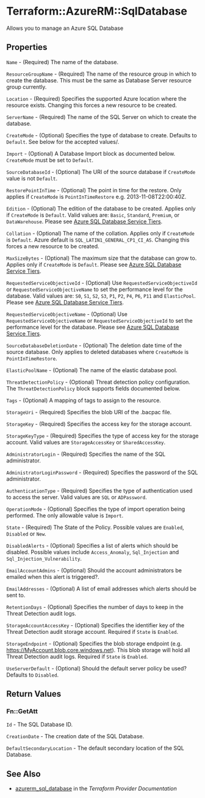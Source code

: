 # Terraform::AzureRM::SqlDatabase

Allows you to manage an Azure SQL Database

## Properties

`Name` - (Required) The name of the database.

`ResourceGroupName` - (Required) The name of the resource group in which to create the database.  This must be the same as Database Server resource group currently.

`Location` - (Required) Specifies the supported Azure location where the resource exists. Changing this forces a new resource to be created.

`ServerName` - (Required) The name of the SQL Server on which to create the database.

`CreateMode` - (Optional) Specifies the type of database to create. Defaults to `Default`. See below for the accepted values/.

`Import` - (Optional) A Database Import block as documented below. `CreateMode` must be set to `Default`.

`SourceDatabaseId` - (Optional) The URI of the source database if `CreateMode` value is not `Default`.

`RestorePointInTime` - (Optional) The point in time for the restore. Only applies if `CreateMode` is `PointInTimeRestore` e.g. 2013-11-08T22:00:40Z.

`Edition` - (Optional) The edition of the database to be created. Applies only if `CreateMode` is `Default`. Valid values are: `Basic`, `Standard`, `Premium`, or `DataWarehouse`. Please see [Azure SQL Database Service Tiers](https://azure.microsoft.com/en-gb/documentation/articles/sql-database-service-tiers/).

`Collation` - (Optional) The name of the collation. Applies only if `CreateMode` is `Default`.  Azure default is `SQL_LATIN1_GENERAL_CP1_CI_AS`. Changing this forces a new resource to be created.

`MaxSizeBytes` - (Optional) The maximum size that the database can grow to. Applies only if `CreateMode` is `Default`.  Please see [Azure SQL Database Service Tiers](https://azure.microsoft.com/en-gb/documentation/articles/sql-database-service-tiers/).

`RequestedServiceObjectiveId` - (Optional) Use `RequestedServiceObjectiveId` or `RequestedServiceObjectiveName` to set the performance level for the database. Valid values are: `S0`, `S1`, `S2`, `S3`, `P1`, `P2`, `P4`, `P6`, `P11` and `ElasticPool`.  Please see [Azure SQL Database Service Tiers](https://azure.microsoft.com/en-gb/documentation/articles/sql-database-service-tiers/).

`RequestedServiceObjectiveName` - (Optional) Use `RequestedServiceObjectiveName` or `RequestedServiceObjectiveId` to set the performance level for the database.  Please see [Azure SQL Database Service Tiers](https://azure.microsoft.com/en-gb/documentation/articles/sql-database-service-tiers/).

`SourceDatabaseDeletionDate` - (Optional) The deletion date time of the source database. Only applies to deleted databases where `CreateMode` is `PointInTimeRestore`.

`ElasticPoolName` - (Optional) The name of the elastic database pool.

`ThreatDetectionPolicy` - (Optional) Threat detection policy configuration. The `ThreatDetectionPolicy` block supports fields documented below.

`Tags` - (Optional) A mapping of tags to assign to the resource.

`StorageUri` - (Required) Specifies the blob URI of the .bacpac file.

`StorageKey` - (Required) Specifies the access key for the storage account.

`StorageKeyType` - (Required) Specifies the type of access key for the storage account. Valid values are `StorageAccessKey` or `SharedAccessKey`.

`AdministratorLogin` - (Required) Specifies the name of the SQL administrator.

`AdministratorLoginPassword` - (Required) Specifies the password of the SQL administrator.

`AuthenticationType` - (Required) Specifies the type of authentication used to access the server. Valid values are `SQL` or `ADPassword`.

`OperationMode` - (Optional) Specifies the type of import operation being performed. The only allowable value is `Import`.

`State` - (Required) The State of the Policy. Possible values are `Enabled`, `Disabled` or `New`.

`DisabledAlerts` - (Optional) Specifies a list of alerts which should be disabled. Possible values include `Access_Anomaly`, `Sql_Injection` and `Sql_Injection_Vulnerability`.

`EmailAccountAdmins` - (Optional) Should the account administrators be emailed when this alert is triggered?.

`EmailAddresses` - (Optional) A list of email addresses which alerts should be sent to.

`RetentionDays` - (Optional) Specifies the number of days to keep in the Threat Detection audit logs.

`StorageAccountAccessKey` - (Optional) Specifies the identifier key of the Threat Detection audit storage account. Required if `State` is `Enabled`.

`StorageEndpoint` - (Optional) Specifies the blob storage endpoint (e.g. https://MyAccount.blob.core.windows.net). This blob storage will hold all Threat Detection audit logs. Required if `State` is `Enabled`.

`UseServerDefault` - (Optional) Should the default server policy be used? Defaults to `Disabled`.


## Return Values

### Fn::GetAtt

`Id` - The SQL Database ID.

`CreationDate` - The creation date of the SQL Database.

`DefaultSecondaryLocation` - The default secondary location of the SQL Database.

## See Also

* [azurerm_sql_database](https://www.terraform.io/docs/providers/azurerm/r/sql_database.html) in the _Terraform Provider Documentation_